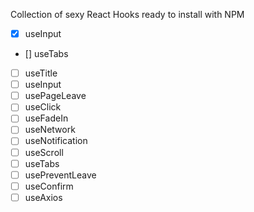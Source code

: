 Collection of sexy React Hooks ready to install with NPM

- [x] useInput
- [] useTabs
- [ ] useTitle
- [ ] useInput
- [ ] usePageLeave
- [ ] useClick
- [ ] useFadeIn
- [ ] useNetwork
- [ ] useNotification
- [ ] useScroll
- [ ] useTabs
- [ ] usePreventLeave
- [ ] useConfirm
- [ ] useAxios
